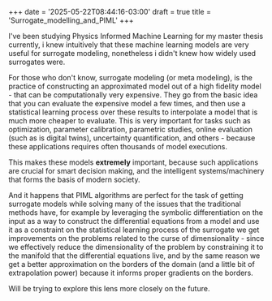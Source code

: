 +++
date = '2025-05-22T08:44:16-03:00'
draft = true
title = 'Surrogate_modelling_and_PIML'
+++

I've been studying Physics Informed Machine Learning for my master thesis
currently, i knew intuitively that these machine learning models are very useful
for surrogate modeling, nonetheless i didn't knew how widely used surrogates
were.

For those who don't know, surrogate modeling (or meta modeling), is the
practice of constructing an approximated model out of a high fidelity model -
that can be computationally very expensive. They go from the basic idea that
you can evaluate the expensive model a few times, and then use a statistical
learning process over these results to interpolate a model that is much more
cheaper to evaluate. This is very important for tasks such as optimization,
parameter calibration, parametric studies, online evaluation (such as is digital
twins), uncertainty quantification, and others - because these applications requires
often thousands of model executions.

This makes these models **extremely** important, because such applications
are crucial for smart decision making, and the intelligent systems/machinery
that forms the basis of modern society.

And it happens that PIML algorithms are perfect for the task of getting
surrogate models while solving many of the issues that the traditional methods
have, for example by leveraging the symbolic differentiation on the input
as a way to construct the differential equations from a model and use it
as a constraint on the statistical learning process of the surrogate we get
improvements on the problems related to the curse of dimensionality - since
we effectively reduce the dimensionality of the problem by constraining it to
the manifold that the differential equations live, and by the same reason we
get a better approximation on the borders of the domain (and a little bit of
extrapolation power) because it informs proper gradients on the borders.

Will be trying to explore this lens more closely on the future.
